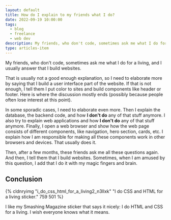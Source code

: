 ```yaml
---
layout: default
title: How do I explain to my friends what I do?
date: 2022-09-19 10:00:00
tags:
  - blog
  - freelance
  - web dev
description: My friends, who don't code, sometimes ask me what I do for a living, and I usually answer that I build websites.
type: articles-item
---
```


My friends, who don't code, sometimes ask me what I do for a living, and I usually answer that I build websites.

That is usually not a good enough explanation, so I need to elaborate more by saying that I build a user interface part of the website. If that is not enough, I tell them I put color to sites and build components like header or footer. Here is where the discussion mostly ends (possibly because people often lose interest at this point).

In some sporadic cases, I need to elaborate even more. Then I explain the database, the backend code, and how **I don't do** any of that stuff anymore. I also try to explain web applications and how **I don't do** any of that stuff anymore. Finally, I open a web browser and show how the web page consists of different components, like navigation, hero section, cards, etc. I explain how I am responsible for making all these components work in other browsers and devices. That usually does it.

Then, after a few months, these friends ask me all these questions again. And then, I tell them that I build websites. Sometimes, when I am amused by this question, I add that I do it with my magic fingers and brain.


## Conclusion

{% cldnryimg "i_do_css_html_for_a_living2_n3llxk" "I do CSS and HTML for a living sticker." 759 501 %}

I like my Smashing Magazine sticker that says it nicely: I do HTML and CSS for a living. I wish everyone knows what it means.
